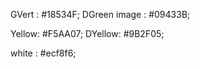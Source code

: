<!-- Palette colorimétrie -->
GVert : #18534F;
DGreen image : #09433B;

Yellow: #F5AA07;
DYellow: #9B2F05;

white : #ecf8f6;